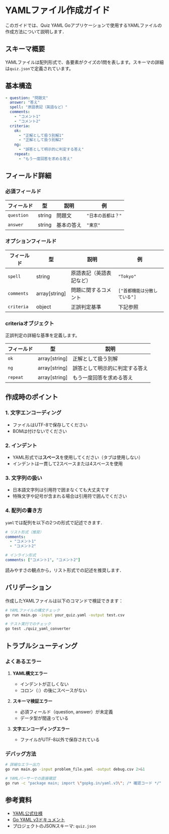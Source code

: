 # YAMLファイル作成ガイド

このガイドでは、Quiz YAML Goアプリケーションで使用するYAMLファイルの作成方法について説明します．

## スキーマ概要

YAMLファイルは配列形式で、各要素がクイズの1問を表します。スキーマの詳細は`quiz.json`で定義されています。

## 基本構造

```yaml
- question: "問題文"
  answer: "答え"
  spell: "原語表記（英語など）"
  comments:
    - "コメント1"
    - "コメント2"
  criteria:
    ok:
      - "正解として扱う別解1"
      - "正解として扱う別解2"
    ng:
      - "誤答として明示的に判定する答え"
    repeat:
      - "もう一度回答を求める答え"
```

## フィールド詳細

### 必須フィールド

| フィールド | 型 | 説明 | 例 |
|-----------|---|------|-----|
| `question` | string | 問題文 | `"日本の首都は？"` |
| `answer` | string | 基本の答え | `"東京"` |

### オプションフィールド

| フィールド | 型 | 説明 | 例 |
|-----------|---|------|-----|
| `spell` | string | 原語表記（英語表記など） | `"Tokyo"` |
| `comments` | array[string] | 問題に関するコメント | `["首都機能は分散している"]` |
| `criteria` | object | 正誤判定基準 | 下記参照 |

### criteriaオブジェクト

正誤判定の詳細な基準を定義します。

| フィールド | 型 | 説明 |
|-----------|---|------|
| `ok` | array[string] | 正解として扱う別解 |
| `ng` | array[string] | 誤答として明示的に判定する答え |
| `repeat` | array[string] | もう一度回答を求める答え |

## 作成時のポイント

### 1. 文字エンコーディング
- ファイルはUTF-8で保存してください
- BOMは付けないでください

### 2. インデント
- YAML形式では**スペース**を使用してください（タブは使用しない）
- インデントは一貫して2スペースまたは4スペースを使用

### 3. 文字列の扱い
- 日本語文字列は引用符で囲まなくても大丈夫です
- 特殊文字や記号が含まれる場合は引用符で囲んでください

### 4. 配列の書き方

`yaml`では配列を以下の2つの形式で記述できます．

```yaml
# リスト形式（推奨）
comments:
  - "コメント1"
  - "コメント2"

# インライン形式
comments: ["コメント1", "コメント2"]
```

読みやすさの観点から，リスト形式での記述を推奨します．

## バリデーション

作成したYAMLファイルは以下のコマンドで検証できます：

```bash
# YAMLファイルの構文チェック
go run main.go -input your_quiz.yaml -output test.csv

# テスト実行でのチェック
go test ./quiz_yaml_converter
```

## トラブルシューティング

### よくあるエラー

1. **YAML構文エラー**
   - インデントが正しくない
   - コロン（:）の後にスペースがない

2. **スキーマ検証エラー**
   - 必須フィールド（question, answer）が未定義
   - データ型が間違っている

3. **文字エンコーディングエラー**
   - ファイルがUTF-8以外で保存されている

### デバッグ方法

```bash
# 詳細なエラー出力
go run main.go -input problem_file.yaml -output debug.csv 2>&1

# YAMLパーサーでの直接確認
go run -c "package main; import \"gopkg.in/yaml.v3\"; /* 確認コード */"
```

## 参考資料

- [YAML公式仕様](https://yaml.org/spec/)
- [Go YAML v3ドキュメント](https://pkg.go.dev/gopkg.in/yaml.v3)
- プロジェクトのJSONスキーマ: `quiz.json`
